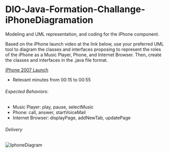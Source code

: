 # DIO-Java-Formation-Challange-iPhoneDiagramation

Modeling and UML representation, and coding for the iPhone component.

Based on the iPhone launch video at the link below, use your preferred UML tool to diagram the classes and interfaces proposing to represent the roles of the iPhone as a Music Player, Phone, and Internet Browser. Then, create the classes and interfaces in the .java file format.

[iPhone 2007 Launch](https://www.youtube.com/watch?v=9ou608QQRq8)

- Relevant minutes from 00:15 to 00:55

###### Expected Behaviors:
* Music Player: play, pause, selectMusic
* Phone: call, answer, startVoiceMail
* Internet Browser: displayPage, addNewTab, updatePage

###### Delivery
![IphoneDiagram](https://github.com/LindermanBR/DIO-Java-Formation-Challange-iPhoneDiagramation/assets/31388561/87eb7c16-e6b5-4301-bf08-830360f4c9dc)


